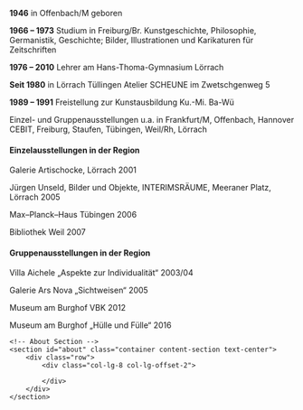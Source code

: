
**1946** in Offenbach/M geboren

**1966 – 1973** Studium in Freiburg/Br.
Kunstgeschichte, Philosophie, Germanistik,
Geschichte; Bilder, Illustrationen und Karikaturen für Zeitschriften

**1976 – 2010** Lehrer am Hans-Thoma-Gymnasium Lörrach

**Seit 1980** in Lörrach Tüllingen
Atelier SCHEUNE im Zwetschgenweg 5

**1989 – 1991** Freistellung zur Kunstausbildung
Ku.-Mi. Ba-Wü

Einzel- und Gruppenausstellungen u.a. in Frankfurt/M, Offenbach, Hannover CEBIT, Freiburg, Staufen, Tübingen, Weil/Rh, Lörrach

#### Einzelausstellungen in der Region

Galerie Artischocke, Lörrach 2001

Jürgen Unseld, Bilder und Objekte, INTERIMSRÄUME, Meeraner Platz, Lörrach 2005

Max–Planck–Haus Tübingen 2006

Bibliothek Weil 2007

#### Gruppenausstellungen in der Region

Villa Aichele „Aspekte zur Individualität“ 2003/04

Galerie Ars Nova „Sichtweisen“ 2005

Museum am Burghof VBK 2012

Museum am Burghof „Hülle und Fülle“ 2016


    <!-- About Section -->
    <section id="about" class="container content-section text-center">
        <div class="row">
            <div class="col-lg-8 col-lg-offset-2">
                
            </div>
        </div>
    </section>